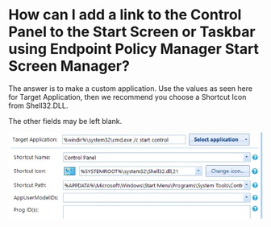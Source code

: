 # How can I add a link to the Control Panel to the Start Screen or Taskbar using Endpoint Policy Manager Start Screen Manager?

The answer is to make a custom application. Use the values as seen here for Target Application, then
we recommend you choose a Shortcut Icon from Shell32.DLL.

The other fields may be left blank.

![914_1_image001](../../../../static/img/product_docs/policypak/policypak/startscreentaskbar/914_1_image001.webp)
